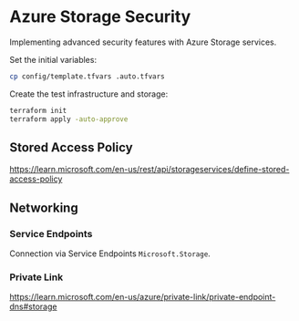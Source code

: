 # Azure Storage Security

Implementing advanced security features with Azure Storage services.

Set the initial variables:

```sh
cp config/template.tfvars .auto.tfvars
```

Create the test infrastructure and storage:

```sh
terraform init
terraform apply -auto-approve
```

## Stored Access Policy

https://learn.microsoft.com/en-us/rest/api/storageservices/define-stored-access-policy

## Networking

### Service Endpoints

Connection via Service Endpoints `Microsoft.Storage`. 

### Private Link

https://learn.microsoft.com/en-us/azure/private-link/private-endpoint-dns#storage

